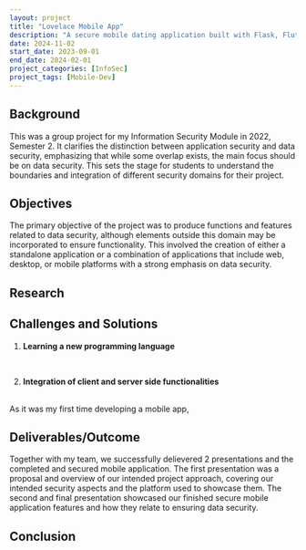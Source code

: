```yaml
---
layout: project
title: "Lovelace Mobile App"
description: "A secure mobile dating application built with Flask, Flutter and MongoDB for my Polytechnic Y2 Information Security Project."
date: 2024-11-02
start_date: 2023-09-01
end_date: 2024-02-01
project_categories: [InfoSec]
project_tags: [Mobile-Dev]
---
```


## Background
This was a group project for my Information Security Module in 2022, Semester 2. It clarifies the distinction between application security and data security, emphasizing that while some overlap exists, the main focus should be on data security. This sets the stage for students to understand the boundaries and integration of different security domains for their project.

## Objectives
The primary objective of the project was to produce functions and features related to data security, although elements outside this domain may be incorporated to ensure functionality. This involved the creation of either a standalone application or a combination of applications that include web, desktop, or mobile platforms with a strong emphasis on data security.

## Research

## Challenges and Solutions
1. **Learning a new programming language**
<br>


2. **Integration of client and server side functionalities**
<br>
As it was my first time developing a mobile app, 

## Deliverables/Outcome
Together with my team, we successfully delievered 2 presentations and the completed and secured mobile application. The first presentation was a proposal and overview of our intended project approach, covering our intended security aspects and the platform used to showcase them. The second and final presentation showcased our finished secure mobile application features and how they relate to ensuring data security.

## Conclusion
